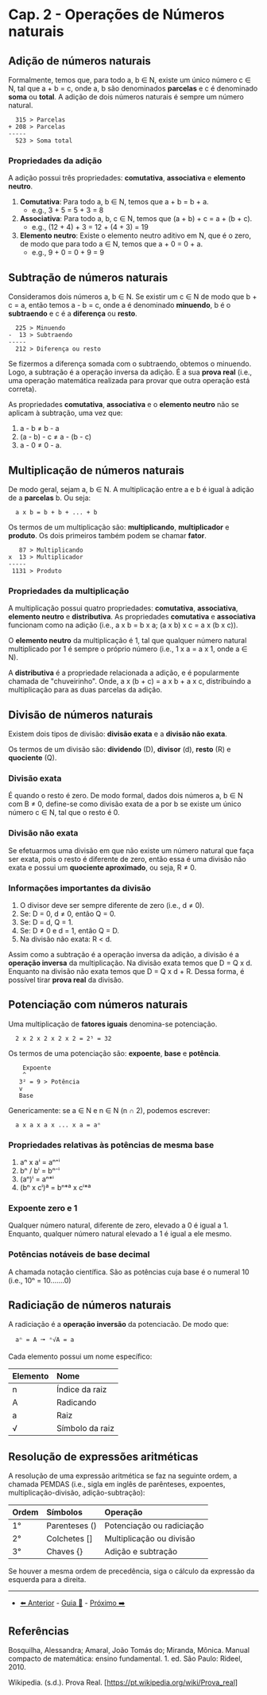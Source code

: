 # Cap. 2 - Operações de Números naturais

## Adição de números naturais

Formalmente, temos que, para todo a, b ∈ N, existe um único número c ∈ N, tal que a + b = c, onde a, b são denominados **parcelas** e c é denominado **soma** ou **total**. A adição de dois números naturais é sempre um número natural.

```
  315 > Parcelas
+ 208 > Parcelas
-----
  523 > Soma total
```

### Propriedades da adição

A adição possui três propriedades: **comutativa**, **associativa** e **elemento neutro**.

1. **Comutativa**: Para todo a, b ∈ N, temos que a + b = b + a.
   - e.g., 3 + 5 = 5 + 3 = 8
2. **Associativa**: Para todo a, b, c ∈ N, temos que (a + b) + c = a + (b + c).
   - e.g., (12 + 4) + 3 = 12 + (4 + 3) = 19
3. **Elemento neutro**: Existe o elemento neutro aditivo em N, que é o zero, de modo que para todo a ∈ N, temos que a + 0 = 0 + a.
   - e.g., 9 + 0 = 0 + 9 = 9

## Subtração de números naturais

Consideramos dois números a, b ∈ N. Se existir um c ∈ N de modo que b + c = a, então temos a - b = c, onde a é denominado **minuendo**, b é o **subtraendo** e c é a **diferença** ou **resto**.

```
  225 > Minuendo
-  13 > Subtraendo
-----
  212 > Diferença ou resto
```

Se fizermos a diferença somada com o subtraendo, obtemos o minuendo. Logo, a subtração é a operação inversa da adição. É a sua **prova real** (i.e., uma operação matemática realizada para provar que outra operação está correta).

As propriedades **comutativa**, **associativa** e o **elemento neutro** não se aplicam à subtração, uma vez que:

1. a - b ≠ b - a
2. (a - b) - c ≠ a - (b - c)
3. a - 0 ≠ 0 - a.

## Multiplicação de números naturais

De modo geral, sejam a, b ∈ N. A multiplicação entre a e b é igual à adição de a **parcelas** b. Ou seja:

```
  a x b = b + b + ... + b
```

Os termos de um multiplicação são: **multiplicando**, **multiplicador** e **produto**. Os dois primeiros também podem se chamar **fator**.

```
   87 > Multiplicando
x  13 > Multiplicador
-----
 1131 > Produto
```

### Propriedades da multiplicação

A multiplicação possui quatro propriedades: **comutativa**, **associativa**, **elemento neutro** e **distributiva**. As propriedades **comutativa** e **associativa** funcionam como na adição (i.e., a x b = b x a; (a x b) x c = a x (b x c)).

O **elemento neutro** da multiplicação é 1, tal que qualquer número natural multiplicado por 1 é sempre o próprio número (i.e., 1 x a = a x 1, onde a ∈ N).

A **distributiva** é a propriedade relacionada a adição, e é popularmente chamada de "chuveirinho". Onde, a x (b + c) = a x b + a x c, distribuindo a multiplicação para as duas parcelas da adição.

## Divisão de números naturais

Existem dois tipos de divisão: **divisão exata** e a **divisão não exata**.

Os termos de um divisão são: **dividendo** (D), **divisor** (d), **resto** (R) e **quociente** (Q).

### Divisão exata

É quando o resto é zero. De modo formal, dados dois números a, b ∈ N com B ≠ 0, define-se como divisão exata de a por b se existe um único número c ∈ N, tal que o resto é 0.

### Divisão não exata

Se efetuarmos uma divisão em que não existe um número natural que faça ser exata, pois o resto é diferente de zero, então essa é uma divisão não exata e possui um **quociente aproximado**, ou seja, R ≠ 0.

### Informações importantes da divisão

1. O divisor deve ser sempre diferente de zero (i.e., d ≠ 0).
2. Se: D = 0, d ≠ 0, então Q = 0.
3. Se: D = d, Q = 1.
4. Se: D ≠ 0 e d = 1, então Q = D.
5. Na divisão não exata: R < d.

Assim como a subtração é a operação inversa da adição, a divisão é a **operação inversa** da multiplicação. Na divisão exata temos que D = Q x d. Enquanto na divisão não exata temos que D = Q x d + R. Dessa forma, é possível tirar **prova real** da divisão.

## Potenciação com números naturais

Uma multiplicação de **fatores iguais** denomina-se potenciação.

```
  2 x 2 x 2 x 2 x 2 = 2⁵ = 32
```

Os termos de uma potenciação são: **expoente**, **base** e **potência**.

```
    Expoente
    ^
   3² = 9 > Potência
   v
   Base
```

Genericamente: se a ∈ N e n ∈ N (n ∩ 2), podemos escrever:

```
  a x a x a x ... x a = aⁿ
```

### Propriedades relativas às potências de mesma base

1. aⁿ x aⁱ = aⁿ⁺ⁱ
2. bⁿ / bⁱ = bⁿ⁻ⁱ
3. (aⁿ)ⁱ = aⁿ\*ⁱ
4. (bⁿ x cⁱ)ª = bⁿ\*ª x cⁱ\*ª

### Expoente zero e 1

Qualquer número natural, diferente de zero, elevado a 0 é igual a 1. Enquanto, qualquer número natural elevado a 1 é igual a ele mesmo.

### Potências notáveis de base decimal

A chamada notação científica. São as potências cuja base é o numeral 10 (i.e., 10ⁿ = 10.......0)

## Radiciação de números naturais

A radiciação é a **operação inversão** da potenciacão. De modo que:

```
  aⁿ = A 🠖 ⁿ√A = a
```

Cada elemento possui um nome específico:

| Elemento | Nome            |
| :------- | :-------------- |
| n        | Índice da raiz  |
| A        | Radicando       |
| a        | Raiz            |
| √        | Símbolo da raiz |

## Resolução de expressões aritméticas

A resolução de uma expressão aritmética se faz na seguinte ordem, a chamada PEMDAS (i.e., sigla em inglês de parênteses, expoentes, multiplicação-divisão, adição-subtração):

| Ordem | Símbolos      | Operação                  |
| :---- | :------------ | :------------------------ |
| 1°    | Parenteses () | Potenciação ou radiciação |
| 2°    | Colchetes []  | Multiplicação ou divisão  |
| 3°    | Chaves {}     | Adição e subtração        |

Se houver a mesma ordem de precedência, siga o cálculo da expressão da esquerda para a direita.

---

- [⬅️ Anterior](1-numeros-e-conjuntos.md) - [Guia 📝](../guia-de-matematica.md) - [Próximo ➡️](3-divisor-de-um-numero.md)

## Referências

Bosquilha, Alessandra; Amaral, João Tomás do; Miranda, Mônica. Manual compacto de matemática: ensino fundamental. 1. ed. São Paulo: Rideel, 2010.

Wikipedia. (s.d.). Prova Real. [https://pt.wikipedia.org/wiki/Prova_real]
